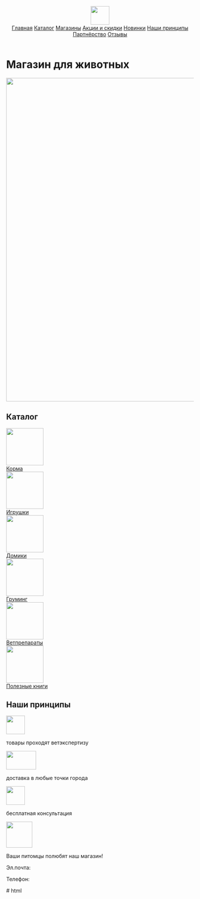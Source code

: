 <html>
    <body>
        <header>
            <img src="/uploads/2021/02/logo_0_1613139341.png" height="50px"/>
            <nav>
                <a href="">Главная</a>
                <a href="#catalog">Каталог</a>
                <a href="">Магазины</a>
                <a href="">Акции и скидки</a>
                <a href="">Новинки</a>
                <a href="#principles">Наши принципы</a>
                <a href="">Партнёрство</a>
                <a href="">Отзывы</a>
            </nav>
        </header>
        <main>
            <h1>Магазин для животных</h1>
            <img class="head_img" src="/uploads/2021/02/cute-3269715_1920_0_1613139970.jpg" width="870px"/>
            <h2 id="catalog">Каталог</h2>
            <section class="catalog">
                <article class="product">
                    <img src="/uploads/2021/02/cat-2170495_1920_0_1612513261.jpg" height="100px"/><br/>
                    <a href="">Корма</a>
                </article>
                <article class="product">
                    <img src="/uploads/2021/02/colorful-2822922_1920_0_1612513261.jpg" height="100px"/><br/>
                    <a href="">Игрушки</a>
                </article>
                <article class="product">
                    <img src="/uploads/2021/02/kennels-for-pets-3821861_1920_0_1612513262.jpg" height="100px"/><br/>
                    <a href="">Домики</a>
                </article>
                <article class="product">
                    <img src="/uploads/2021/02/hair-clip-4344802_1920_0_1613139580.png" height="100px"/><br/>
                    <a href="">Груминг</a>
                </article>
                <article class="product">
                    <img src="/uploads/2021/02/chemistry-575651_1280_0_1613139577.png" height="100px"/><br/>
                    <a href="">Ветпрепараты</a>
                </article>
                <article class="product">
                    <img src="/uploads/2021/02/book-2022464_1280_0_1613139580.png" height="100px"/><br/>
                    <a href="">Полезные книги</a>
                </article>
            </section>
            <h2 id="principles">Наши принципы</h2>
            <section class="principles">
                <article class="principle">
                    <img src="/uploads/2021/02/chemistry-2389151_640_0_1612518875.png" width="50px" height="50px"/>
                    <p>товары проходят ветэкспертизу</p>
                </article>
                <article class="principle">
                    <img src="/uploads/2021/02/truck-1918551_640_0_1612518875.png" width="80px" height="50px"/>
                    <p>доставка в любые точки города</p>
                </article>
                <article class="principle">
                    <img src="/uploads/2021/02/icons-1831923_640_0_1612518875.png" width="50px" height="50px"/>
                    <p>бесплатная консультация</p>
                </article>
            </section>
            <article class="slogan">
                <div class="slogan_img">
                    <img src="/uploads/2021/02/cat-312290_1280%201_0_1612539485.png" width="70px"/>
                </div>
                <div class="slogan_text">
                    <p>Ваши питомцы полюбят наш магазин!</p>
                </div>
            </article>
        </main>
        <footer>
            <p>Эл.почта:</p>
            <p>Телефон:</p>
        </footer>
    </body>
</html># html

